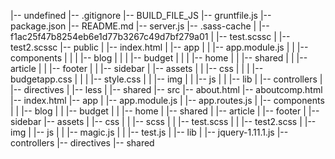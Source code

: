 |-- undefined
    |-- .gitignore
    |-- BUILD_FILE_JS
    |-- gruntfile.js
    |-- package.json
    |-- README.md
    |-- server.js
    |-- .sass-cache
    |   |-- f1ac25f47b8254eb6e1d77b3267c49d7bf279a01
    |       |-- test.scssc
    |       |-- test2.scssc
    |-- public
    |   |-- index.html
    |   |-- app
    |   |   |-- app.module.js
    |   |   |-- components
    |   |   |   |-- blog
    |   |   |   |-- budget
    |   |   |   |-- home
    |   |   |-- shared
    |   |       |-- article
    |   |       |-- footer
    |   |       |-- sidebar
    |   |-- assets
    |   |   |-- css
    |   |   |   |-- budgetapp.css
    |   |   |   |-- style.css
    |   |   |-- img
    |   |   |-- js
    |   |   |-- lib
    |   |-- controllers
    |   |-- directives
    |   |-- less
    |   |-- shared
    |-- src
        |-- about.html
        |-- aboutcomp.html
        |-- index.html
        |-- app
        |   |-- app.module.js
        |   |-- app.routes.js
        |   |-- components
        |   |   |-- blog
        |   |   |-- budget
        |   |   |-- home
        |   |-- shared
        |       |-- article
        |       |-- footer
        |       |-- sidebar
        |-- assets
        |   |-- css
        |   |   |-- scss
        |   |       |-- test.scss
        |   |       |-- test2.scss
        |   |-- img
        |   |-- js
        |   |   |-- magic.js
        |   |   |-- test.js
        |   |-- lib
        |       |-- jquery-1.11.1.js
        |-- controllers
        |-- directives
        |-- shared
